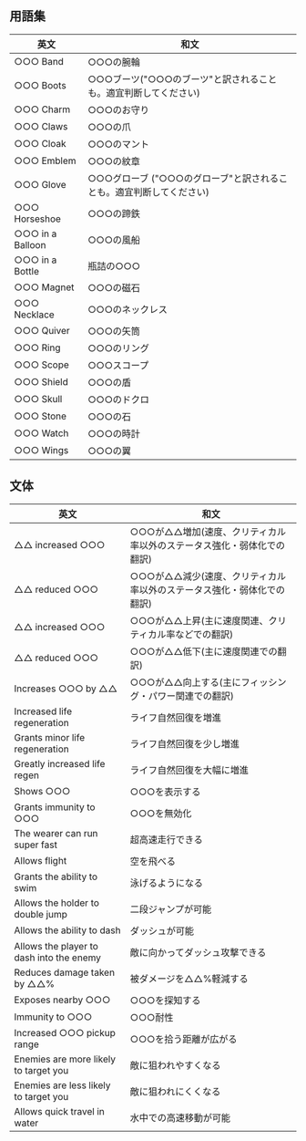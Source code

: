 ## 用語集

| 英文             | 和文                                                                |
| ---------------- | ------------------------------------------------------------------- |
| ○○○ Band         | ○○○の腕輪                                                           |
| ○○○ Boots        | ○○○ブーツ("○○○のブーツ"と訳されることも。適宜判断してください)      |
| ○○○ Charm        | ○○○のお守り                                                         |
| ○○○ Claws        | ○○○の爪                                                             |
| ○○○ Cloak        | ○○○のマント                                                         |
| ○○○ Emblem       | ○○○の紋章                                                           |
| ○○○ Glove        | ○○○グローブ ("○○○のグローブ"と訳されることも。適宜判断してください) |
| ○○○ Horseshoe    | ○○○の蹄鉄                                                           |
| ○○○ in a Balloon | ○○○の風船                                                           |
| ○○○ in a Bottle  | 瓶詰の○○○                                                           |
| ○○○ Magnet       | ○○○の磁石                                                           |
| ○○○ Necklace     | ○○○のネックレス                                                     |
| ○○○ Quiver       | ○○○の矢筒                                                           |
| ○○○ Ring         | ○○○のリング                                                         |
| ○○○ Scope        | ○○○スコープ                                                         |
| ○○○ Shield       | ○○○の盾                                                             |
| ○○○ Skull        | ○○○のドクロ                                                         |
| ○○○ Stone        | ○○○の石                                                             |
| ○○○ Watch        | ○○○の時計                                                           |
| ○○○ Wings        | ○○○の翼                                                             |

## 文体

| 英文                                     | 和文                                                                  |
| ---------------------------------------- | --------------------------------------------------------------------- |
| △△ increased ○○○                         | ○○○が△△増加(速度、クリティカル率以外のステータス強化・弱体化での翻訳) |
| △△ reduced ○○○                           | ○○○が△△減少(速度、クリティカル率以外のステータス強化・弱体化での翻訳) |
| △△ increased ○○○                         | ○○○が△△上昇(主に速度関連、クリティカル率などでの翻訳)                 |
| △△ reduced ○○○                           | ○○○が△△低下(主に速度関連での翻訳)                                     |
| Increases ○○○ by △△                      | ○○○が△△向上する(主にフィッシング・パワー関連での翻訳)                 |
| Increased life regeneration              | ライフ自然回復を増進                                                  |
| Grants minor life regeneration           | ライフ自然回復を少し増進                                              |
| Greatly increased life regen             | ライフ自然回復を大幅に増進                                            |
| Shows ○○○                                | ○○○を表示する                                                         |
| Grants immunity to ○○○                   | ○○○を無効化                                                           |
| The wearer can run super fast            | 超高速走行できる                                                      |
| Allows flight                            | 空を飛べる                                                            |
| Grants the ability to swim               | 泳げるようになる                                                      |
| Allows the holder to double jump         | 二段ジャンプが可能                                                    |
| Allows the ability to dash               | ダッシュが可能                                                        |
| Allows the player to dash into the enemy | 敵に向かってダッシュ攻撃できる                                        |
| Reduces damage taken by △△%              | 被ダメージを△△%軽減する                                               |
| Exposes nearby ○○○                       | ○○○を探知する                                                         |
| Immunity to ○○○                          | ○○○耐性                                                               |
| Increased ○○○ pickup range               | ○○○を拾う距離が広がる                                                 |
| Enemies are more likely to target you    | 敵に狙われやすくなる                                                  |
| Enemies are less likely to target you    | 敵に狙われにくくなる                                                  |
| Allows quick travel in water             | 水中での高速移動が可能                                                |

